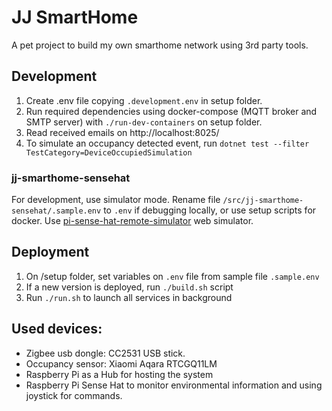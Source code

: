 # JJ SmartHome
A pet project to build my own smarthome network using 3rd party tools.

## Development
1. Create .env file copying `.development.env` in setup folder.
2. Run required dependencies using docker-compose (MQTT broker and SMTP server) with `./run-dev-containers` on setup folder.
3. Read received emails on http://localhost:8025/
4. To simulate an occupancy detected event, run `dotnet test --filter TestCategory=DeviceOccupiedSimulation`

### jj-smarthome-sensehat
For development, use simulator mode. Rename file `/src/jj-smarthome-sensehat/.sample.env` to `.env` if debugging locally, or use setup scripts for docker.
Use [pi-sense-hat-remote-simulator](https://joanjane.github.io/pi-sense-hat-remote-simulator/) web simulator.

## Deployment
1. On /setup folder, set variables on `.env` file from sample file `.sample.env`
2. If a new version is deployed, run `./build.sh` script
3. Run `./run.sh` to launch all services in background

## Used devices:
* Zigbee usb dongle: CC2531 USB stick.
* Occupancy sensor: Xiaomi Aqara RTCGQ11LM
* Raspberry Pi as a Hub for hosting the system
* Raspberry Pi Sense Hat to monitor environmental information and using joystick for commands.